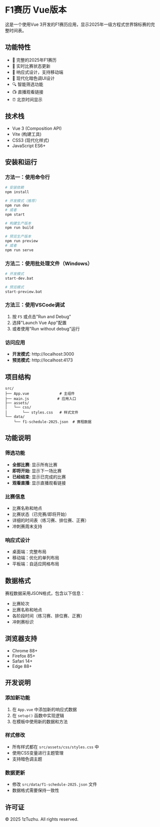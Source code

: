 # F1赛历 Vue版本

这是一个使用Vue 3开发的F1赛历应用，显示2025年一级方程式世界锦标赛的完整时间表。

## 功能特性

- 📅 完整的2025年F1赛历
- 🏁 实时比赛状态更新
- 📱 响应式设计，支持移动端
- 🎨 现代化暗色调UI设计
- 🔍 智能筛选功能
- 📺 直播观看链接
- ⏰ 北京时间显示

## 技术栈

- Vue 3 (Composition API)
- Vite (构建工具)
- CSS3 (现代化样式)
- JavaScript ES6+

## 安装和运行

### 方法一：使用命令行
```bash
# 安装依赖
npm install

# 开发模式（推荐）
npm run dev
# 或者
npm start

# 构建生产版本
npm run build

# 预览生产版本
npm run preview
# 或者
npm run serve
```

### 方法二：使用批处理文件（Windows）
```bash
# 开发模式
start-dev.bat

# 预览模式
start-preview.bat
```

### 方法三：使用VSCode调试
1. 按 `F5` 或点击"Run and Debug"
2. 选择"Launch Vue App"配置
3. 或者使用"Run without debug"运行

### 访问应用
- **开发模式**: http://localhost:3000
- **预览模式**: http://localhost:4173

## 项目结构

```
src/
├── App.vue              # 主组件
├── main.js             # 应用入口
├── assets/
│   └── css/
│       └── styles.css   # 样式文件
└── data/
    └── f1-schedule-2025.json  # 赛程数据
```

## 功能说明

### 筛选功能
- **全部比赛**: 显示所有比赛
- **即将开始**: 显示下一场比赛
- **已经结束**: 显示已完成的比赛
- **观看直播**: 显示直播观看链接

### 比赛信息
- 比赛名称和地点
- 比赛状态（已完赛/即将开始）
- 详细的时间表（练习赛、排位赛、正赛）
- 冲刺赛周末支持

### 响应式设计
- 桌面端：完整布局
- 移动端：优化的单列布局
- 平板端：自适应网格布局

## 数据格式

赛程数据采用JSON格式，包含以下信息：
- 比赛轮次
- 比赛名称和地点
- 各阶段时间（练习赛、排位赛、正赛）
- 冲刺赛标识

## 浏览器支持

- Chrome 88+
- Firefox 85+
- Safari 14+
- Edge 88+

## 开发说明

### 添加新功能
1. 在 `App.vue` 中添加新的响应式数据
2. 在 `setup()` 函数中实现逻辑
3. 在模板中使用新的数据和方法

### 样式修改
- 所有样式都在 `src/assets/css/styles.css` 中
- 使用CSS变量进行主题管理
- 支持暗色调主题

### 数据更新
- 修改 `src/data/f1-schedule-2025.json` 文件
- 数据格式需要保持一致性

## 许可证

© 2025 1zTuzhu. All rights reserved.
